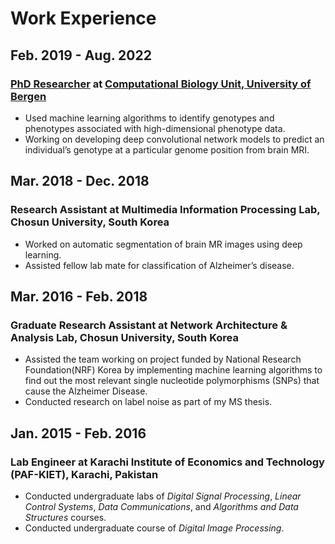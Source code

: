 # Work Experience

## Feb. 2019 - Aug. 2022
### [PhD Researcher](https://www.uib.no/en/persons/Muhammad.Ammar.Malik) at [Computational Biology Unit, University of Bergen](<https://www.cbu.uib.no/>) 
- Used machine learning algorithms to identify genotypes and phenotypes associated with high-dimensional phenotype data.
- Working on developing deep convolutional network models to predict an individual’s genotype at a particular genome position from brain MRI.

## Mar. 2018 - Dec. 2018
### Research Assistant at Multimedia Information Processing Lab, Chosun University, South Korea
- Worked on automatic segmentation of brain MR images using deep learning.
- Assisted fellow lab mate for classification of Alzheimer’s disease.

## Mar. 2016 - Feb. 2018
### Graduate Research Assistant at Network Architecture & Analysis Lab, Chosun University, South Korea
- Assisted the team working on project funded by National Research Foundation(NRF) Korea by implementing machine learning algorithms to find out the most relevant single nucleotide polymorphisms (SNPs) that cause the Alzheimer Disease.
- Conducted research on label noise as part of my MS thesis.

## Jan. 2015 - Feb. 2016
### Lab Engineer at Karachi Institute of Economics and Technology (PAF-KIET), Karachi, Pakistan
- Conducted undergraduate labs of *Digital Signal Processing*, *Linear Control Systems*, *Data Communications*, and *Algorithms and Data Structures* courses.
- Conducted undergraduate course of *Digital Image Processing*.
